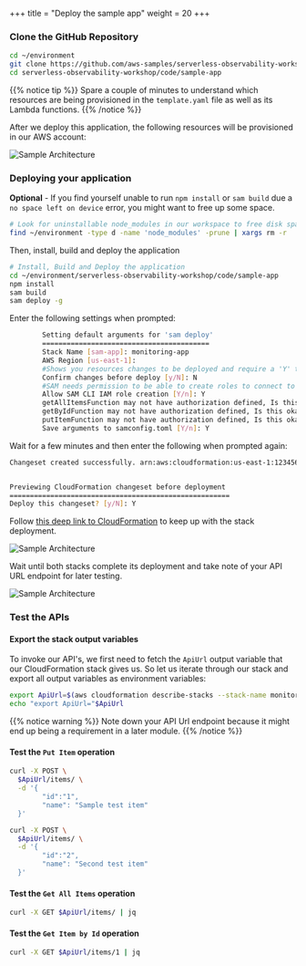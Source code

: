 +++
title = "Deploy the sample app"
weight = 20
+++

### Clone the GitHub Repository 

```sh
cd ~/environment
git clone https://github.com/aws-samples/serverless-observability-workshop.git
cd serverless-observability-workshop/code/sample-app
```

{{% notice tip %}}
Spare a couple of minutes to understand which resources are being provisioned in the `template.yaml` file as well as its Lambda functions.
{{% /notice %}}

After we deploy this application, the following resources will be provisioned in our AWS account:

![Sample Architecture](/images/architecture.png?width=40pc)

### Deploying your application

**Optional** - If you find yourself unable to run `npm install` or `sam build` due a `no space left on device` error, you might want to free up some space.

```sh
# Look for uninstallable node_modules in our workspace to free disk space
find ~/environment -type d -name 'node_modules' -prune | xargs rm -r
```

Then, install, build and deploy the application

```sh
# Install, Build and Deploy the application
cd ~/environment/serverless-observability-workshop/code/sample-app
npm install
sam build
sam deploy -g
```

Enter the following settings when prompted:

```sh
        Setting default arguments for 'sam deploy'
        =========================================
        Stack Name [sam-app]: monitoring-app
        AWS Region [us-east-1]: 
        #Shows you resources changes to be deployed and require a 'Y' to initiate deploy
        Confirm changes before deploy [y/N]: N
        #SAM needs permission to be able to create roles to connect to the resources in your template
        Allow SAM CLI IAM role creation [Y/n]: Y
        getAllItemsFunction may not have authorization defined, Is this okay? [y/N]: Y
        getByIdFunction may not have authorization defined, Is this okay? [y/N]: Y
        putItemFunction may not have authorization defined, Is this okay? [y/N]: Y
        Save arguments to samconfig.toml [Y/n]: Y 
```

Wait for a few minutes and then enter the following when prompted again:


```sh
Changeset created successfully. arn:aws:cloudformation:us-east-1:1234567890:changeSet/samcli-deploy135353414/3d893bb8-2ecf-4491-9022-0644f5534da


Previewing CloudFormation changeset before deployment
======================================================
Deploy this changeset? [y/N]: Y
```

Follow [this deep link to CloudFormation](https://console.aws.amazon.com/cloudformation/home#/stacks?filteringText=sam-&filteringStatus=active&viewNested=true&hideStacks=false&stackId=) to keep up with the stack deployment.

![Sample Architecture](/images/samstacks.png)

Wait until both stacks complete its deployment and take note of your API URL endpoint for later testing.

![Sample Architecture](/images/samstackcomplete.png)

### Test the APIs 

#### Export the stack output variables

To invoke our API's, we first need to fetch the `ApiUrl` output variable that our CloudFormation stack gives us. So let us iterate through our stack and export all output variables as environment variables:

```sh
export ApiUrl=$(aws cloudformation describe-stacks --stack-name monitoring-app --output json | jq '.Stacks[].Outputs[] | select(.OutputKey=="ApiUrl") | .OutputValue' | sed -e 's/^"//'  -e 's/"$//')
echo "export ApiUrl="$ApiUrl
```

{{% notice warning %}}
Note down your API Url endpoint because it might end up being a requirement in a later module.
{{% /notice %}}


#### Test the `Put Item` operation

```sh
curl -X POST \
  $ApiUrl/items/ \
  -d '{
        "id":"1",  
        "name": "Sample test item"
  }'

curl -X POST \
  $ApiUrl/items/ \
  -d '{
        "id":"2",  
        "name": "Second test item"
  }'
```

#### Test the `Get All Items` operation

```sh
curl -X GET $ApiUrl/items/ | jq
```

#### Test the `Get Item by Id` operation

```sh
curl -X GET $ApiUrl/items/1 | jq
```